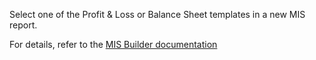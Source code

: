 Select one of the Profit & Loss or Balance Sheet templates in a new MIS
report.

For details, refer to the [MIS Builder
documentation](https://github.com/OCA/mis-builder/tree/14.0/mis_builder#usage)
